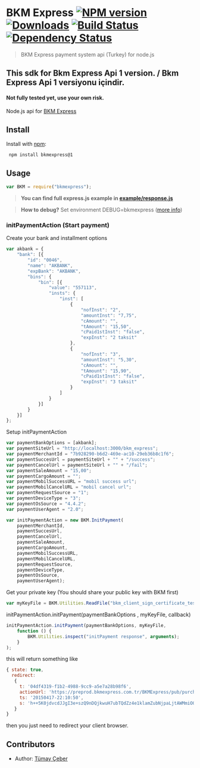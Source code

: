 # BKM Express [![NPM version][npm-image]][npm-url] [![Downloads][downloads-image]][npm-url] [![Build Status][travis-image]][travis-url] [![Dependency Status](https://david-dm.org/brendtumi/bkmexpress.svg)](https://david-dm.org/brendtumi/bkmexpress)
> BKM Express payment system api (Turkey) for node.js

## This sdk for Bkm Express Api 1 version. / Bkm Express Api 1 versiyonu içindir.

#### Not fully tested yet, use your own risk.
Node.js api for [BKM Express](https://www.bkmexpress.com.tr)

## Install
Install with [npm](http://github.com/isaacs/npm):
```
 npm install bkmexpress@1
```

## Usage
```javascript
var BKM = require("bkmexpress");
```
> **You can find full express.js example in [example/response.js](example/response.js)**

> **How to debug?** Set environment DEBUG=bkmexpress ([more info](https://www.npmjs.com/package/debug))

### initPaymentAction (Start payment)
Create your bank and installment options
```javascript
var akbank = {
    "bank": [{
        "id": "0046",
        "name": "AKBANK",
        "expBank": "AKBANK",
        "bins": {
            "bin": [{
                "value": "557113",
                "insts": {
                    "inst": [
                        {
                            "nofInst": "2",
                            "amountInst": "7,75",
                            "cAmount": "",
                            "tAmount": "15,50",
                            "cPaid1stInst": "false",
                            "expInst": "2 taksit"
                        },
                        {
                            "nofInst": "3",
                            "amountInst": "5,30",
                            "cAmount": "",
                            "tAmount": "15,90",
                            "cPaid1stInst": "false",
                            "expInst": "3 taksit"
                        }
                    ]
                }
            }]
        }
    }]
};
```

Setup initPaymentAction
```javascript
var paymentBankOptions = [akbank];
var paymentSiteUrl = "http://localhost:3000/bkm_express";
var paymentMerchantId = "7b928290-b6d2-469e-ac10-29eb36b8c1f6";
var paymentSuccesUrl = paymentSiteUrl + "" + "/success";
var paymentCancelUrl = paymentSiteUrl + "" + "/fail";
var paymentSaleAmount = "15,00";
var paymentCargoAmount = "";
var paymentMobilSuccessURL = "mobil success url";
var paymentMobilCancelURL = "mobil cancel url";
var paymentRequestSource = "1";
var paymentDeviceType = "3";
var paymentOsSource = "4.4.2";
var paymentUserAgent = "2.0";

var initPaymentAction = new BKM.InitPayment(
    paymentMerchantId,
    paymentSuccesUrl,
    paymentCancelUrl,
    paymentSaleAmount,
    paymentCargoAmount,
    paymentMobilSuccessURL,
    paymentMobilCancelURL,
    paymentRequestSource,
    paymentDeviceType,
    paymentOsSource,
    paymentUserAgent);
```

Get your private key (You should share your public key with BKM first) 
```javascript
var myKeyFile = BKM.Utilities.ReadFile("bkm_client_sign_certificate_test.pem");
```

initPaymentAction.initPayment(paymentBankOptions , myKeyFile, callback)
```javascript
initPaymentAction.initPayment(paymentBankOptions, myKeyFile,
    function () {
        BKM.Utilities.inspect("initPayment response", arguments);
    }
);
```

this will return something like
```javascript
{ state: true,
  redirect: 
   { 
     t: '04df4319-f1b2-4988-9cc9-a5e7a28b98f6',
     actionUrl: 'https://preprod.bkmexpress.com.tr/BKMExpress/pub/purchase/init.bkm',
     ts: '20150417-22:10:50',
     s: 'h++5K0jdvcdJJgI3e+szQ9nDQjkwuH7ubTQdZz4e1klamZubNjpaLjtAWMmiOQPvO92201fq1zU+X3k9t/K9mi5tkNBbquamDu1uITxRzEcTAqm2VXH/1pZnJAbFsCC1OmTOyLIVor1VR80gKBrZo4dC7XwQVFtOq2/KuQIJcko='
   } 
}
```

then you just need to redirect your client browser.

## Contributors
* Author: [Tümay Çeber](https://github.com/brendtumi)

[bkm-url]: https://www.bkmexpress.com.tr
[downloads-image]: http://img.shields.io/npm/dm/bkmexpress.svg?style=flat-square
[npm-url]: https://npmjs.org/package/bkmexpress
[npm-image]: https://img.shields.io/npm/v/bkmexpress.svg?style=flat-square

[travis-url]: https://travis-ci.org/brendtumi/bkmexpress
[travis-image]: http://img.shields.io/travis/brendtumi/bkmexpress/1.x.svg?style=flat-square

